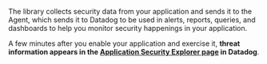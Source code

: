 The library collects security data from your application and sends it to the Agent, which sends it to Datadog to be used in alerts, reports, queries, and dashboards to help you monitor security happenings in your application. 

A few minutes after you enable your application and exercise it, **threat information appears in the [Application Security Explorer page][101] in Datadog**.

[101]: https://app.datadoghq.com/security/appsec